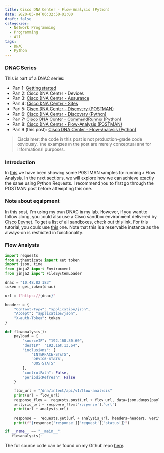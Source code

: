 ```yaml
---
title: Cisco DNA Center - Flow-Analysis (Python)
date: 2020-05-04T06:32:50+01:00
draft: false
categories:
  - Network Programming
  - Programming
  - All
tags:
  - DNAC
  - Python
---
```

### DNAC Series

This is part of a DNAC series:

- Part 1: [Getting started](https://blog.wimwauters.com/networkprogrammability/2020-04-22_dnac_part1_gettingstarted/)
- Part 2: [Cisco DNA Center - Devices](https://blog.wimwauters.com/networkprogrammability/2020-04-24_dnac_part2_pythonrequests/)
- Part 3: [Cisco DNA Center - Assurance](https://blog.wimwauters.com/networkprogrammability/2020-04-25_dnac_part3_pythonrequests/)
- Part 4: [Cisco DNA Center - Sites](https://blog.wimwauters.com/networkprogrammability/2020-04-27_dnac_part3_pythonrequests/)
- Part 5: [Cisco DNA Center - Discovery (POSTMAN)](https://blog.wimwauters.com/networkprogrammability/2020-04-29_dnac_part5_postman_networkdiscovery/)
- Part 6: [Cisco DNA Center - Discovery (Python)](https://blog.wimwauters.com/networkprogrammability/2020-05-01_dnac_part6_pythonrequests/)
- Part 7: [Cisco DNA Center - CommandRunner (Python)](https://blog.wimwauters.com/networkprogrammability/2020-05-02_dnac_part7_pythonrequests/)
- Part 8: [Cisco DNA Center - Flow-Analysis (POSTMAN)](https://blog.wimwauters.com/networkprogrammability/2020-05-03_dnac_part8_postman_flowanalysis/)
- Part 9 (this post): [Cisco DNA Center - Flow-Analysis (Python)](https://blog.wimwauters.com/networkprogrammability/2020-05-04_dnac_part9_pythonrequests_flowanalysis/)

>Disclaimer: the code in this post is not production-grade code obviously.  The examples in the post are merely conceptual and for informational purposes.

### Introduction
 In [this](https://blog.wimwauters.com/networkprogrammability/2020-05-03_DNAC_Part8_Postman_FlowAnalysis) we have been showing some POSTMAN samples for running a Flow Analysis. In the next sections, we will explore how we can achieve exactly the same using Python Requests. I recommend you to first go through the POSTMAN post before attempting this one.

### Note about equipment

In this post, I'm using my own DNAC in my lab. However, if you want to follow along, you could also use a Cisco sandbox environment delivered by [Cisco Devnet](https://developer.cisco.com). To get a list of all sandboxes, check out [this](https://devnetsandbox.cisco.com/) link. For this tutorial, you could use [this](https://devnetsandbox.cisco.com/RM/Diagram/Index/b8d7aa34-aa8f-4bf2-9c42-302aaa2daafb?diagramType=Topology) one. Note that this is a reservable instance as the always-on is restricted in functionality.

### Flow Analysis

```python
import requests
from authenticate import get_token
import json, time
from jinja2 import Environment
from jinja2 import FileSystemLoader

dnac = "10.48.82.183"
token = get_token(dnac)

url = f"https://{dnac}"

headers = {
    "Content-Type": "application/json",
    "Accept": "application/json",
    "X-auth-Token": token 
}

def flowanalysis():
    payload = {
        "sourceIP": "192.168.30.60",
        "destIP": "192.168.13.64",
        "inclusions": [
            "INTERFACE-STATS",
            "DEVICE-STATS",
            "QOS-STATS"
        ],
        "controlPath": False,
        "periodicRefresh": False
    }
      
    flow_url = "/dna/intent/api/v1/flow-analysis"
    print(url + flow_url)
    response_flow =  requests.post(url + flow_url, data=json.dumps(payload), headers=headers, verify=False ).json()
    analysis_url = response_flow['response']['url']
    print(url + analysis_url)
    
    response =  requests.get(url + analysis_url, headers=headers, verify=False ).json()
    print(f"{response['response']['request']['status']}")

if __name__ == "__main__":
   flowanalysis()
```

The full source code can be found on my Github repo [here](https://github.com/wiwa1978/blog-hugo-netlify-code/tree/master/DNAC_PythonRequests/FlowAnalysis).